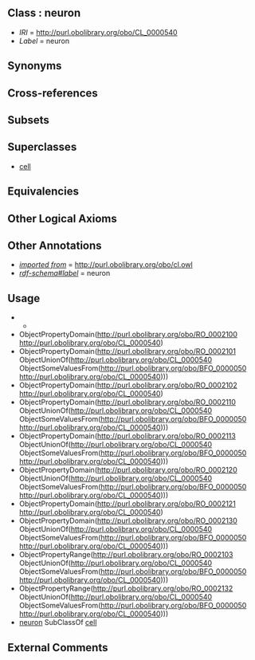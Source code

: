 
## Class : neuron

 * *IRI* = http://purl.obolibrary.org/obo/CL_0000540
 * *Label* = neuron

## Synonyms


## Cross-references


## Subsets


## Superclasses

 * [cell](../../CL/00/CL_0000000.md)

## Equivalencies


## Other Logical Axioms


## Other Annotations

 * *[imported from](../../IAO/12/IAO_0000412.md)* = http://purl.obolibrary.org/obo/cl.owl
 * *[rdf-schema#label](../../el/rdf-schema#label.md)* = neuron

## Usage

 * -
 * ObjectPropertyDomain(<http://purl.obolibrary.org/obo/RO_0002100> <http://purl.obolibrary.org/obo/CL_0000540>)
 * ObjectPropertyDomain(<http://purl.obolibrary.org/obo/RO_0002101> ObjectUnionOf(<http://purl.obolibrary.org/obo/CL_0000540> ObjectSomeValuesFrom(<http://purl.obolibrary.org/obo/BFO_0000050> <http://purl.obolibrary.org/obo/CL_0000540>)))
 * ObjectPropertyDomain(<http://purl.obolibrary.org/obo/RO_0002102> <http://purl.obolibrary.org/obo/CL_0000540>)
 * ObjectPropertyDomain(<http://purl.obolibrary.org/obo/RO_0002110> ObjectUnionOf(<http://purl.obolibrary.org/obo/CL_0000540> ObjectSomeValuesFrom(<http://purl.obolibrary.org/obo/BFO_0000050> <http://purl.obolibrary.org/obo/CL_0000540>)))
 * ObjectPropertyDomain(<http://purl.obolibrary.org/obo/RO_0002113> ObjectUnionOf(<http://purl.obolibrary.org/obo/CL_0000540> ObjectSomeValuesFrom(<http://purl.obolibrary.org/obo/BFO_0000050> <http://purl.obolibrary.org/obo/CL_0000540>)))
 * ObjectPropertyDomain(<http://purl.obolibrary.org/obo/RO_0002120> ObjectUnionOf(<http://purl.obolibrary.org/obo/CL_0000540> ObjectSomeValuesFrom(<http://purl.obolibrary.org/obo/BFO_0000050> <http://purl.obolibrary.org/obo/CL_0000540>)))
 * ObjectPropertyDomain(<http://purl.obolibrary.org/obo/RO_0002121> <http://purl.obolibrary.org/obo/CL_0000540>)
 * ObjectPropertyDomain(<http://purl.obolibrary.org/obo/RO_0002130> ObjectUnionOf(<http://purl.obolibrary.org/obo/CL_0000540> ObjectSomeValuesFrom(<http://purl.obolibrary.org/obo/BFO_0000050> <http://purl.obolibrary.org/obo/CL_0000540>)))
 * ObjectPropertyRange(<http://purl.obolibrary.org/obo/RO_0002103> ObjectUnionOf(<http://purl.obolibrary.org/obo/CL_0000540> ObjectSomeValuesFrom(<http://purl.obolibrary.org/obo/BFO_0000050> <http://purl.obolibrary.org/obo/CL_0000540>)))
 * ObjectPropertyRange(<http://purl.obolibrary.org/obo/RO_0002132> ObjectUnionOf(<http://purl.obolibrary.org/obo/CL_0000540> ObjectSomeValuesFrom(<http://purl.obolibrary.org/obo/BFO_0000050> <http://purl.obolibrary.org/obo/CL_0000540>)))
 * [neuron](../../CL/40/CL_0000540.md) SubClassOf [cell](../../CL/00/CL_0000000.md)

## External Comments

